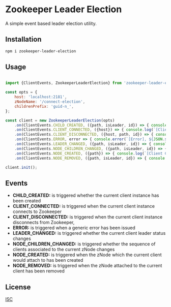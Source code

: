 # Zookeeper Leader Election

A simple event based leader election utility.

## Installation

```bash
npm i zookeeper-leader-election
```

## Usage

```javascript

import {ClientEvents, ZookeeperLeaderElection} from 'zookeeper-leader-election';

const opts = {
    host: 'localhost:2181',
    zNodeName: '/connect-election',
    childrenPrefix: 'guid-n_',
};

const client = new ZookeeperLeaderElection(opts)
    .on(ClientEvents.CHILD_CREATED, ({path, isLeader, id}) => { console.log(`[Child Created], path: ${path}, isLeader: ${isLeader}, id: ${id}`)})
    .on(ClientEvents.CLIENT_CONNECTED, ({host}) => { console.log(`[Client Connected], host: ${host}`)})
    .on(ClientEvents.CLIENT_DISCONNECTED, ({host, path, id}) => { console.log(`[Client Disconnected], host: ${host}, path: ${path}, id: ${id}`)})
    .on(ClientEvents.ERROR, error => { console.error(`[Error], ${JSON.stringify(error)}`)})
    .on(ClientEvents.LEADER_CHANGED, ({path, isLeader, id}) => { console.log(`[Leader Changed], path: ${path}, isLeader: ${isLeader}, id: ${id}`)})
    .on(ClientEvents.NODE_CHILDREN_CHANGED, ({path, isLeader, id}) => { console.log(`[Node Children Changed], path: ${path}, isLeader: ${isLeader}, id: ${id}`)})
    .on(ClientEvents.NODE_CREATED, ({path}) => { console.log(`[Client Created], path: ${path}`)})
    .on(ClientEvents.NODE_REMOVED, ({path, isLeader, id}) => { console.log(`[Node Removed], path: ${path}, isLeader: ${isLeader}, id: ${id}`)});

client.init();
```

## Events
* **CHILD_CREATED:** is triggered whether the current client instance has been created
* **CLIENT_CONNECTED:** is triggered when the current client instance connects to Zookeeper
* **CLIENT_DISCONNECTED:** is triggered when the current client instance disconnects from Zookeeper,
* **ERROR:** is triggered when a generic error has been issued
* **LEADER_CHANGED:** is triggered whether the current client leader status changes 
* **NODE_CHILDREN_CHANGED:** is triggered whether the sequence of clients associated to the current zNode changes 
* **NODE_CREATED:** is triggered when the zNode which the current client would attach to has been created
* **NODE_REMOVED:** is triggered when the zNode attached to the current client has been removed
## License
[ISC](http://opensource.org/licenses/ISC)
